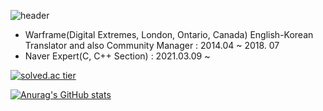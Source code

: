 ![header](https://capsule-render.vercel.app/api?type=slice&color=gradient&text=%20Opera_tive%20%20&height=200&fontSize=100)

- Warframe(Digital Extremes, London, Ontario, Canada) English-Korean Translator and also Community Manager : 2014.04 ~ 2018. 07 
- Naver Expert(C, C++ Section) : 2021.03.09 ~


[![solved.ac tier](http://mazassumnida.wtf/api/v2/generate_badge?boj=opera_tive)](https://solved.ac/opera_tive)

[![Anurag's GitHub stats](https://github-readme-stats.vercel.app/api?username=kabariana&show_icons=true&theme=tokyonight)](https://github.com/kabariana/github-readme-stats)
<!--
**kabariana/kabariana** is a ✨ _special_ ✨ repository because its `README.md` (this file) appears on your GitHub profile.

Here are some ideas to get you started:

- 🔭 I’m currently working on ...
- 🌱 I’m currently learning ...
- 👯 I’m looking to collaborate on ...
- 🤔 I’m looking for help with ...
- 💬 Ask me about ...
- 📫 How to reach me: ...
- 😄 Pronouns: ...
- ⚡ Fun fact: ...
-->
